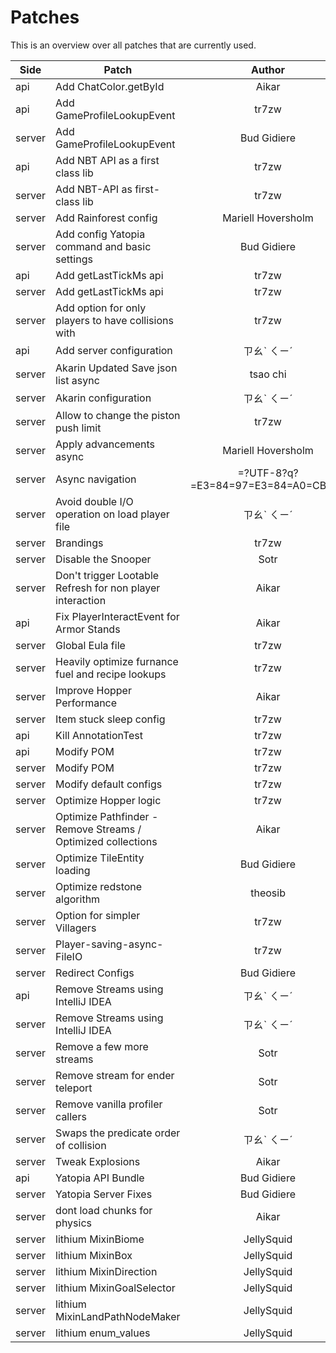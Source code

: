 # Patches

<!--- 
This file is autogenerated! Modify the .template.md to make changes!
--->

This is an overview over all patches that are currently used.

| Side | Patch        | Author           | CoAuthors  |
| ----- | ------------- |:-------------:| -----:|
| api |  Add ChatColor.getById      | Aikar |  |
| api |  Add GameProfileLookupEvent      | tr7zw |  |
| server |  Add GameProfileLookupEvent      | Bud Gidiere |  |
| api |  Add NBT API as a first class lib      | tr7zw |  |
| server |  Add NBT-API as first-class lib      | tr7zw |  |
| server |  Add Rainforest config      | Mariell Hoversholm |  |
| server |  Add config Yatopia command and basic settings      | Bud Gidiere |  |
| api |  Add getLastTickMs api      | tr7zw |  |
| server |  Add getLastTickMs api      | tr7zw |  |
| server |  Add option for only players to have collisions with      | tr7zw |  |
| api |  Add server configuration      | ㄗㄠˋ ㄑㄧˊ |  |
| server |  Akarin Updated Save json list async      | tsao chi |  |
| server |  Akarin configuration      | ㄗㄠˋ ㄑㄧˊ |  |
| server |  Allow to change the piston push limit      | tr7zw |  |
| server |  Apply advancements async      | Mariell Hoversholm |  |
| server |  Async navigation      | &#61;?UTF-8?q?&#61;E3&#61;84&#61;97&#61;E3&#61;84&#61;A0&#61;CB&#61;8B |  |
| server |  Avoid double I/O operation on load player file      | ㄗㄠˋ ㄑㄧˊ |  |
| server |  Brandings      | tr7zw |  |
| server |  Disable the Snooper      | Sotr |  |
| server |  Don&#39;t trigger Lootable Refresh for non player interaction      | Aikar |  |
| api |  Fix PlayerInteractEvent for Armor Stands      | Aikar |  |
| server |  Global Eula file      | tr7zw |  |
| server |  Heavily optimize furnance fuel and recipe lookups      | tr7zw |  |
| server |  Improve Hopper Performance      | Aikar |  |
| server |  Item stuck sleep config      | tr7zw |  |
| api |  Kill AnnotationTest      | tr7zw |  |
| api |  Modify POM      | tr7zw |  |
| server |  Modify POM      | tr7zw |  |
| server |  Modify default configs      | tr7zw |  |
| server |  Optimize Hopper logic      | tr7zw |  |
| server |  Optimize Pathfinder - Remove Streams / Optimized collections      | Aikar |  |
| server |  Optimize TileEntity loading      | Bud Gidiere |  |
| server |  Optimize redstone algorithm      | theosib | egg82 |
| server |  Option for simpler Villagers      | tr7zw |  |
| server |  Player-saving-async-FileIO      | tr7zw |  |
| server |  Redirect Configs      | Bud Gidiere |  |
| api |  Remove Streams using IntelliJ IDEA      | ㄗㄠˋ ㄑㄧˊ |  |
| server |  Remove Streams using IntelliJ IDEA      | ㄗㄠˋ ㄑㄧˊ |  |
| server |  Remove a few more streams      | Sotr |  |
| server |  Remove stream for ender teleport      | Sotr |  |
| server |  Remove vanilla profiler callers      | Sotr |  |
| server |  Swaps the predicate order of collision      | ㄗㄠˋ ㄑㄧˊ |  |
| server |  Tweak Explosions      | Aikar |  |
| api |  Yatopia API Bundle      | Bud Gidiere |  |
| server |  Yatopia Server Fixes      | Bud Gidiere |  |
| server |  dont load chunks for physics      | Aikar |  |
| server |  lithium MixinBiome      | JellySquid |  |
| server |  lithium MixinBox      | JellySquid |  |
| server |  lithium MixinDirection      | JellySquid |  |
| server |  lithium MixinGoalSelector      | JellySquid |  |
| server |  lithium MixinLandPathNodeMaker      | JellySquid |  |
| server |  lithium enum_values      | JellySquid |  |
